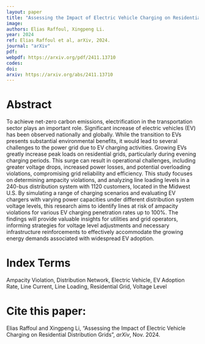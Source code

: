 ```yaml
---
layout: paper
title: "Assessing the Impact of Electric Vehicle Charging on Residential Distribution Grids"
image: 
authors: Elias Raffoul, Xingpeng Li.
year: 2024
ref: Elias Raffoul et al, arXiv, 2024. 
journal: "arXiv"
pdf: 
webpdf: https://arxiv.org/pdf/2411.13710
codes: 
doi: 
arxiv: https://arxiv.org/abs/2411.13710
---
```


# Abstract
To achieve net-zero carbon emissions, electrification in the transportation sector plays an important role. Significant increase of electric vehicles (EV) has been observed nationally and globally. While the transition to EVs presents substantial environmental benefits, it would lead to several challenges to the power grid due to EV charging activities. Growing EVs greatly increase peak loads on residential grids, particularly during evening charging periods. This surge can result in operational challenges, including greater voltage drops, increased power losses, and potential overloading violations, compromising grid reliability and efficiency. This study focuses on determining ampacity violations, and analyzing line loading levels in a 240-bus distribution system with 1120 customers, located in the Midwest U.S. By simulating a range of charging scenarios and evaluating EV chargers with varying power capacities under different distribution system voltage levels, this research aims to identify lines at risk of ampacity violations for various EV charging penetration rates up to 100%. The findings will provide valuable insights for utilities and grid operators, informing strategies for voltage level adjustments and necessary infrastructure reinforcements to effectively accommodate the growing energy demands associated with widespread EV adoption.


# Index Terms
Ampacity Violation, Distribution Network, Electric Vehicle, EV Adoption Rate, Line Current, Line Loading, Residential Grid, Voltage Level

# Cite this paper:
Elias Raffoul and Xingpeng Li, “Assessing the Impact of Electric Vehicle Charging on Residential Distribution Grids”, *arXiv*, Nov. 2024.

